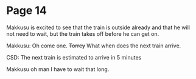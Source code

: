 # Page 14

Makkusu is excited to see that the train is outside already and that he will not need to wait, but the train takes off before he can get on.

Makkusu: Oh come one. ~~Torrey~~ What when does the next train arrive.

CSD: The next train is estimated to arrive in 5 minutes

Makkusu oh man I have to wait that long.
